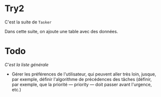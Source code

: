 # Try2

C'est la suite de `Tasker`

Dans cette suite, on ajoute une table avec des données.

# Todo

*C'est la liste générale*

* Gérer les préférences de l'utilisateur, qui peuvent aller très loin, jusque, par exemple, définir l'algorithme de précédences des tâches (définir, par exemple, que la priorité — priority — doit passer avant l'urgence, etc.)
